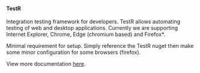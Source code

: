 #### TestR

Integration testing framework for developers. TestR allows automating testing of web and desktop applications. Currently we are supporting Internet Explorer, Chrome, Edge (chromium based) and Firefox*.

Minimal requirement for setup. Simply reference the TestR nuget then make some minor configuration for some browsers (firefox).

View more documentation <a href="https://docs.epiccoders.com/Page/35/TestR">here</a>.